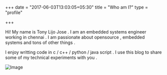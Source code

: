 +++
date = "2017-06-03T13:03:05+05:30"
title = "Who am I?"
type  = "profile"

+++

Hi! My name is Tony Lijo Jose . I am an embedded systems engineer working in chennai . I am passionate about opensource , embedded systems and tons of other things . 

I enjoy writting code in c / c++ / python / java script . I use this blog to share some of my technical experiments with you . 

![Image](/static/myself.jpg)
